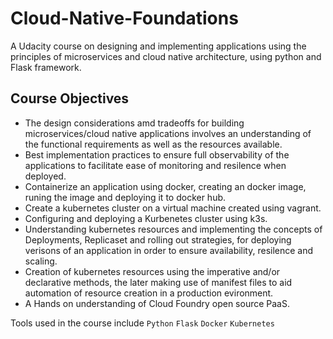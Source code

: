 # Cloud-Native-Foundations
A Udacity course on designing and implementing applications using the principles of microservices and cloud native architecture, using python and Flask framework.

## Course Objectives

* The design considerations amd tradeoffs for building microservices/cloud native applications involves an understanding of the functional requirements as well as the resources available.
* Best implementation practices to ensure full observability of the applications to facilitate ease of monitoring and resilence when deployed.
* Containerize an application using docker, creating an docker image, runing the image and deploying it to docker hub.
* Create a kubernetes cluster on a virtual machine created using vagrant.
* Configuring and deploying a Kurbenetes cluster using k3s.
* Understanding kubernetes resources and implementing the concepts of Deployments, Replicaset and rolling out strategies, for deploying verisons of an application in order to ensure availability, resilence and scaling.
* Creation of kubernetes resources using the imperative and/or declarative methods, the later making use of manifest files to aid automation of resource creation in a production evironment.
* A Hands on understanding of Cloud Foundry open source PaaS.

Tools used in the course include `Python` `Flask` `Docker` `Kubernetes`
